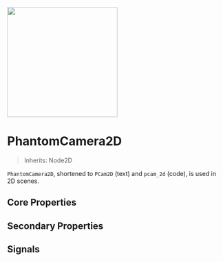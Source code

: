 <img src="/assets/icons/phantom-camera-2D.svg" height="256" width="256"/>

# PhantomCamera2D
> Inherits: Node2D

`PhantomCamera2D`, shortened to `PCam2D` (text) and `pcam_2d` (code), is used in 2D scenes.

## Core Properties
<div class="property-core-group">
<PropertyCore propertyName="Priority" propertyPageLink="../priority" propertyIcon="feature-priority.svg">
<template v-slot:propertyDescription>

Determines which `PCam2D` should be controlling the `Camera2D`.

</template>
</PropertyCore>

<PropertyCore propertyName="Follow Mode" propertyPageLink="../follow-modes/overview" propertyIcon="feature-follow.svg">
<template v-slot:propertyDescription>

Enables the `PCam2D` to follow specific target(s) using various logics.

</template>
</PropertyCore>

<PropertyCore propertyName="Tween" propertyPageLink="../tween" propertyIcon="feature-tween.svg">
<template v-slot:propertyDescription>

Determines how the `Camera2D` should tween to this `PCam2D` upon becoming active.

</template>
</PropertyCore>
</div>

## Secondary Properties
<!-- @include: ./parts/phantom-camera-properties.md -->




<Property propertyName="Zoom" propertyType="Vector2" propertyDefault="Vector2(1,1)">
<template v-slot:propertyDescription>

Applies a zoom amount to the `PCam2D`, which will override the `Zoom` property of the `Camera2D` node.

</template>
<template v-slot:setMethod>

`void` set_zoom(`Vector2` value)

</template>
<template v-slot:setExample>

::: details Example
```gdscript
pcam.set_zoom(Vector2(1.5, 1.5))
```
:::

</template>
<template v-slot:getMethod>

`Vector2` get_zoom()

</template>
<template v-slot:getExample>

::: details Example
```gdscript
pcam.get_zoom()
```
:::

</template>
</Property>




<Property propertyName="Frame Preview" propertyType="bool" propertyDefault="true">
<template v-slot:propertyDescription>

Enables a preview of what the `PCam2D` will see in the scene. It works identically to how a `Camera2D` shows which area will be visible during runtime. Likewise, this too will be affected by the `Zoom` property and the `Viewport Width` and `Viewport Height` defined in the `Project Settings`.

</template>
</Property>




<Property propertyName="Pixel Perfect" propertyType="bool" propertyDefault="false">
<template v-slot:propertyDescription>

To support pixel perfect camera movement, this can be toggled to snap Camera2D to always snap to whole pixels.

This should be particularly useful in pixel art projects, where assets should always be aligned to the monitor's pixels to avoid unintended stretching.

</template>
<template v-slot:setMethod>

`void` set_pixel_perfect(`bool` value)

</template>
<template v-slot:setExample>

::: details Example
```gdscript
pcam.set_pixel_perfect(true)
```
:::

</template>
<template v-slot:getMethod>

`bool` get_pixel_perfect()

</template>
<template v-slot:getExample>

::: details Example
```gdscript
pcam.get_pixel_perfect()
```
:::

</template>
</Property>




<Property propertyName="Draw Limit" propertyType="bool" propertyDefault="false">
<template v-slot:propertyDescription>

Shows the `Camera2D`'s built-in limit border. The `Camera2D` can move around anywhere within it.

</template>
</Property>




<Property propertyName="Limit - Left" propertyType="int" propertyDefault="-10000000">
<template v-slot:propertyDescription>

Defines the left side of the `Camera2D` limit. The camera will not be able to move past this point.

</template>

<template v-slot:setMethod>

`void` set_limit(`int` side, `int` value)

</template>

<template v-slot:setExample>

::: details Example
```gdscript
pcam.set_limit(SIDE_LEFT, 200)
```
:::

</template>

<template v-slot:getMethod>

`int` get_limit(`int` side)

</template>

<template v-slot:getExample>

::: details Example
```gdscript
pcam.get_limit(SIDE_LEFT)
```
:::

</template>
</Property>




<Property propertyName="Limit - Top" propertyType="int" propertyDefault="-10000000">
<template v-slot:propertyDescription>

Defines the top side of the `Camera2D` limit. The camera will not be able to move past this point.

</template>

<template v-slot:setMethod>

`void` set_limit(`int` side, `int` value)

</template>

<template v-slot:setExample>

::: details Example
```gdscript
pcam.set_limit(SIDE_TOP, 200)
```
:::

</template>

<template v-slot:getMethod>

`int` get_limit(`int` side)

</template>

<template v-slot:getExample>

::: details Example
```gdscript
pcam.get_limit(SIDE_TOP)
```
:::

</template>

</Property>




<Property propertyName="Limit - Right" propertyType="int" propertyDefault="10000000">
<template v-slot:propertyDescription>

Defines the right side of the `Camera2D` limit. The camera will not be able to move past this point.

</template>

<template v-slot:setMethod>

`void` set_limit(`int` side, `int` value)

</template>

<template v-slot:setExample>

::: details Example
```gdscript
pcam.set_limit(SIDE_RIGHT, 200)
```
:::

</template>

<template v-slot:getMethod>

`int` get_limit(`int` side)

</template>

<template v-slot:getExample>

::: details Example
```gdscript
pcam.get_limit(SIDE_RIGHT)
```
:::

</template>
</Property>




<Property propertyName="Limit - Bottom" propertyType="int" propertyDefault="10000000">
<template v-slot:propertyDescription>

Defines the bottom side of the `Camera2D` limit. The camera will not be able to move past this point.

</template>

<template v-slot:setMethod>

`void` set_limit(`int` side, `int` value)

</template>

<template v-slot:setExample>

::: details Example
```gdscript
pcam.set_limit(SIDE_BOTTOM, 200)
```
:::

</template>

<template v-slot:getMethod>

`int` get_limit(`int` side)

</template>

<template v-slot:getExample>

::: details Example
```gdscript
pcam.get_limit(SIDE_BOTTOM)
```
:::

</template>

</Property>




<Property propertyName="Node Limit Target" propertyType="Node2D" propertyDefault="null">
<template v-slot:propertyDescription>

Allows for setting either a `TileMap` or `CollisionShape2D` node to automatically apply a limit size instead of manually adjusting the `Left`, `Top`, `Right` and `Left` properties.

**TileMap**

The `Limit` will update after the `TileSet` of the `TileMap` has changed..

_Note:_ The limit size will only update after closing the `TileMap` editor bottom panel.

**CollisionShape2D**

The limit will update in realtime as the `Shape2D` changes its size.

_Note:_ For performance reasons, resizing the `Shape2D` during runtime will _not_ change the `Limits` sides.

</template>

<template v-slot:setMethod>

`void` set_limit_node(`Node2D` value)

</template>
<template v-slot:setExample>

::: details Example
```gdscript
# TileMap node
pcam.set_limit_node(tile_map_node)

# CollisionShape2D node
pcam.set_limit_node(collision_shape_2d_node)
```
:::

</template>
<template v-slot:getMethod>

`Node2D` get_limit_node()

</template>
<template v-slot:getExample>

::: details Example
```gdscript
pcam.get_limit_node()
```
:::

</template>
</Property>


<Property propertyName="Limit Margin" propertyType="Vector4i" propertyDefault="Vector4i(0,0,0,0)">
<template v-slot:propertyDescription>

Applies an offset to the `TileMap Limit` or `Shape2D Limit`.

The values goes from `Left`, `Top`, `Right` and `Bottom`.

</template>

<template v-slot:setMethod>

`void` set_limit_margin(`Vector4i` value)

</template>
<template v-slot:setExample>

::: details Example
```gdscript
pcam.set_limit_margin(Vector4i(200, 200, 200, 200))
```
:::

</template>
<template v-slot:getMethod>

`TileMap` get_limit_margin()

</template>
<template v-slot:getExample>

::: details Example
```gdscript
pcam.get_limit_margin()
```
:::

</template>
</Property>


<Property propertyName="Limit Smoothed" propertyType="bool" propertyDefault="false">
<template v-slot:propertyDescription>

Dampens the `Camera2D` when it reaches the limit. The smoothness amount is based on the value of `Damping` property of the `Follow Mode`. 

</template>

<template v-slot:setMethod>

`void` set_limit_smoothing_enabled(`bool` value)

</template>
<template v-slot:setExample>

::: details Example
```gdscript
pcam.set_limit_smoothing_enabled(true)
```
:::

</template>
<template v-slot:getMethod>

`bool` get_limit_smoothing_enabled()

</template>
<template v-slot:getExample>

::: details Example
```gdscript
pcam.get_limit_smoothing_enabled()
```
:::

</template>
</Property>


## Signals
<!-- @include: ./parts/phantom-camera-signals.md -->